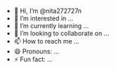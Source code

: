 - 👋 Hi, I’m @nita272727n
- 👀 I’m interested in ...
- 🌱 I’m currently learning ...
- 💞️ I’m looking to collaborate on ...
- 📫 How to reach me ...
- 😄 Pronouns: ...
- ⚡ Fun fact: ...

<!---
nita272727n/nita272727n is a ✨ special ✨ repository because its `README.md` (this file) appears on your GitHub profile.
You can click the Preview link to take a look at your changes.
--->
